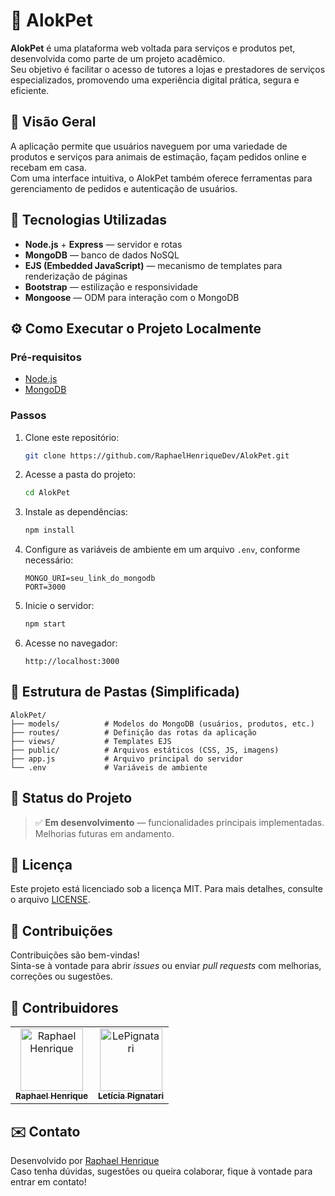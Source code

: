 # 🐾 AlokPet

**AlokPet** é uma plataforma web voltada para serviços e produtos pet, desenvolvida como parte de um projeto acadêmico.  
Seu objetivo é facilitar o acesso de tutores a lojas e prestadores de serviços especializados, promovendo uma experiência digital prática, segura e eficiente.

## 🌟 Visão Geral

A aplicação permite que usuários naveguem por uma variedade de produtos e serviços para animais de estimação, façam pedidos online e recebam em casa.  
Com uma interface intuitiva, o AlokPet também oferece ferramentas para gerenciamento de pedidos e autenticação de usuários.

## 🔧 Tecnologias Utilizadas

- **Node.js** + **Express** — servidor e rotas
- **MongoDB** — banco de dados NoSQL
- **EJS (Embedded JavaScript)** — mecanismo de templates para renderização de páginas
- **Bootstrap** — estilização e responsividade
- **Mongoose** — ODM para interação com o MongoDB

## ⚙️ Como Executar o Projeto Localmente

### Pré-requisitos

- [Node.js](https://nodejs.org/)
- [MongoDB](https://www.mongodb.com/)

### Passos

1. Clone este repositório:
   ```bash
   git clone https://github.com/RaphaelHenriqueDev/AlokPet.git
   ```

2. Acesse a pasta do projeto:
   ```bash
   cd AlokPet
   ```

3. Instale as dependências:
   ```bash
   npm install
   ```

4. Configure as variáveis de ambiente em um arquivo `.env`, conforme necessário:
   ```env
   MONGO_URI=seu_link_do_mongodb
   PORT=3000
   ```

5. Inicie o servidor:
   ```bash
   npm start
   ```

6. Acesse no navegador:
   ```
   http://localhost:3000
   ```

## 📁 Estrutura de Pastas (Simplificada)

```
AlokPet/
├── models/          # Modelos do MongoDB (usuários, produtos, etc.)
├── routes/          # Definição das rotas da aplicação
├── views/           # Templates EJS
├── public/          # Arquivos estáticos (CSS, JS, imagens)
├── app.js           # Arquivo principal do servidor
└── .env             # Variáveis de ambiente
```

## 📌 Status do Projeto

> ✅ **Em desenvolvimento** — funcionalidades principais implementadas. Melhorias futuras em andamento.

## 📄 Licença

Este projeto está licenciado sob a licença MIT. Para mais detalhes, consulte o arquivo [LICENSE](LICENSE).

## 🤝 Contribuições

Contribuições são bem-vindas!  
Sinta-se à vontade para abrir *issues* ou enviar *pull requests* com melhorias, correções ou sugestões.

## 👥 Contribuidores

<table>
  <tr>
    <td align="center">
      <a href="https://github.com/RaphaelHenriqueDev" target="_blank">
  <img src="https://avatars.githubusercontent.com/u/118121678?v=4&s=100" width="100px" alt="Raphael Henrique" /><br />
  <sub><b>Raphael Henrique</b></sub>
</a>
    </td>
    <!-- Adicione mais contribuidores aqui, se necessário -->
         <td align="center">
      <a href="https://github.com/LePignatari" target="_blank">
  <img src="https://avatars.githubusercontent.com/u/118121678?v=4&s=100" width="100px" alt="LePignatari" /><br />
  <sub><b>Letícia Pignatari</b></sub>
</a>
    </td>
  </tr>
</table>

## ✉️ Contato

Desenvolvido por [Raphael Henrique](https://github.com/RaphaelHenriqueDev)  
Caso tenha dúvidas, sugestões ou queira colaborar, fique à vontade para entrar em contato!
